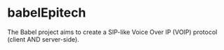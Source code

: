 babelEpitech
============

The Babel project aims to create a SIP-like Voice Over IP (VOIP) protocol (client AND server-side).
